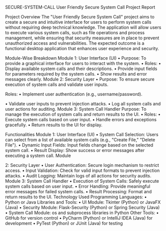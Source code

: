 
SECURE-SYSTEM-CALL
User Friendly Secure System Call Project Report

Project Overview 
The "User Friendly Secure System Call" project aims to create a secure and intuitive interface for users to perform system calls without requiring deep technical knowledge. The application will allow users to execute various system calls, such as file operations and process management, while ensuring that security measures are in place to prevent unauthorized access and vulnerabilities. The expected outcome is a functional desktop application that enhances user experience and security.

Module-Wise Breakdown Module 
1: User Interface (UI) • Purpose: To provide a graphical interface for users to interact with the system. • Roles: • Display available system calls and their descriptions. • Provide input fields for parameters required by the system calls. 
• Show results and error messages clearly. Module 2: Security Layer • Purpose: To ensure secure execution of system calls and validate user inputs.

 Roles:
• Implement user authentication (e.g., username/password). 

• Validate user inputs to prevent injection attacks. • Log all system calls and user actions for auditing. Module 3: 
System Call Handler 
Purpose: To manage the execution of system calls and return results to the UI. 
• Roles:
• Execute system calls based on user input. • Handle errors and exceptions gracefully. 
• Return results to the UI for display.

Functionalities Module
1: User Interface (UI) • System Call Selection: Users can select from a list of available system calls (e.g., "Create File," "Delete File"). 
• Dynamic Input Fields: Input fields change based on the selected system call. 
• Result Display: Show success or error messages after executing a system call. Module 

2: Security Layer • User Authentication: Secure login mechanism to restrict access. • Input Validation: Check for valid input formats to prevent injection attacks. • Audit Logging: Maintain logs of all actions for security audits. Module 3: System Call Handler • Execution of System Calls: Safely execute system calls based on user input. • Error Handling: Provide meaningful error messages for failed system calls. • Result Processing: Format and return results to the UI.
Technology Used Programming Languages: • Python or Java Libraries and Tools: • UI Module: Tkinter (Python) or JavaFX (Java) • Security Module: Flask-Security (Python) or Spring Security (Java) • System Call Module: os and subprocess libraries in Python Other Tools: • GitHub for version control • PyCharm (Python) or IntelliJ IDEA (Java) for development • PyTest (Python) or JUnit (Java) for testing

